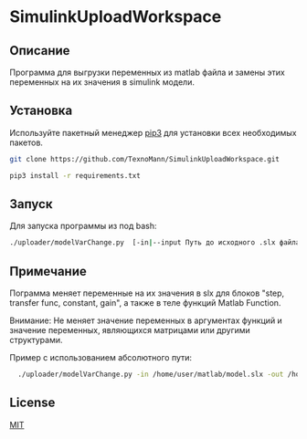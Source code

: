 # SimulinkUploadWorkspace

## Описание

Программа для выгрузки переменных из matlab файла и замены этих переменных на их значения в simulink модели.


## Установка
Используйте пакетный менеджер [pip3](https://pip.pypa.io/en/stable/) для установки всех необходимых пакетов.
```bash
git clone https://github.com/TexnoMann/SimulinkUploadWorkspace.git
```

```bash
pip3 install -r requirements.txt
```

## Запуск
Для запуска программы из под bash:
```bash
./uploader/modelVarChange.py  [-in|--input Путь до исходного .slx файла] [-out|--output Путь сохранения до выходного .slx файла] [-m|--mfile Путь до matlab файла с переменными для выгрузки]
```
## Примечание
Пограмма меняет переменные на их значения в slx для блоков "step, transfer func, constant, gain", а также в теле функций Matlab Function.

Внимание:
Не меняет значение переменных в аргументах функций и значение переменных, являющихся матрицами или другими структурами.

Пример с использованием абсолютного пути:
```bash
  ./uploader/modelVarChange.py -in /home/user/matlab/model.slx -out /home/user/matlab_val.slx -m /home/user/matlab_init.m
```

## License
[MIT](https://choosealicense.com/licenses/mit/)
